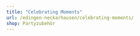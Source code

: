 ```yaml
---
title: "Celebrating Moments"
url: /edingen-neckarhausen/celebrating-moments/
shop: Partyzubehör
---
```

